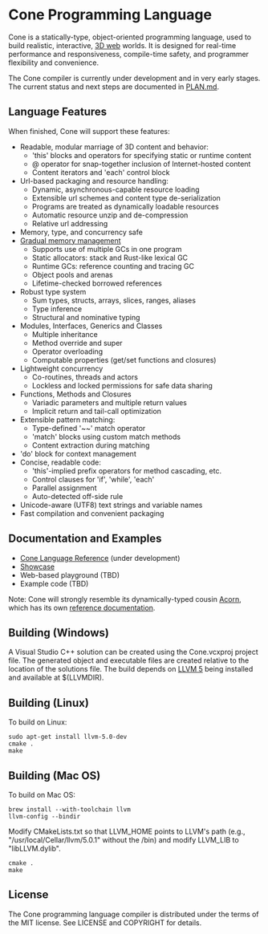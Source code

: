 # Cone Programming Language
Cone is a statically-type, object-oriented programming language, 
used to build realistic, interactive, [3D web][3dweb] worlds.
It is designed for real-time performance and responsiveness, compile-time safety, 
and programmer flexibility and convenience.

The Cone compiler is currently under development and in very early stages.
The current status and next steps are documented in [PLAN.md][plan].

## Language Features

When finished, Cone will support these features:

- Readable, modular marriage of 3D content and behavior:
  - 'this' blocks and operators for specifying static or runtime content
  - @ operator for snap-together inclusion of Internet-hosted content
  - Content iterators and 'each' control block
- Url-based packaging and resource handling:
  - Dynamic, asynchronous-capable resource loading
  - Extensible url schemes and content type de-serialization
  - Programs are treated as dynamically loadable resources
  - Automatic resource unzip and de-compression
  - Relative url addressing
- Memory, type, and concurrency safe
- [Gradual memory management][gmm]
  - Supports use of multiple GCs in one program
  - Static allocators: stack and Rust-like lexical GC
  - Runtime GCs: reference counting and tracing GC
  - Object pools and arenas
  - Lifetime-checked borrowed references
- Robust type system
  - Sum types, structs, arrays, slices, ranges, aliases
  - Type inference
  - Structural and nominative typing
- Modules, Interfaces, Generics and Classes
  - Multiple inheritance
  - Method override and super
  - Operator overloading
  - Computable properties (get/set functions and closures)
- Lightweight concurrency
  - Co-routines, threads and actors
  - Lockless and locked permissions for safe data sharing
- Functions, Methods and Closures
  - Variadic parameters and multiple return values
  - Implicit return and tail-call optimization
- Extensible pattern matching:
  - Type-defined '~~' match operator
  - 'match' blocks using custom match methods
  - Content extraction during matching
- 'do' block for context management
- Concise, readable code:
  - 'this'-implied prefix operators for method cascading, etc.
  - Control clauses for 'if', 'while', 'each'
  - Parallel assignment
  - Auto-detected off-side rule
- Unicode-aware (UTF8) text strings and variable names
- Fast compilation and convenient packaging

## Documentation and Examples

 - [Cone Language Reference][coneref] (under development)
 - [Showcase][showcase]
 - Web-based playground (TBD)
 - Example code (TBD)

Note: Cone will strongly resemble its dynamically-typed cousin [Acorn][acorn],
which has its own [reference documentation][acornref].

## Building (Windows)

A Visual Studio C++ solution can be created using the Cone.vcxproj project file.
The generated object and executable files are created relative to the location of the 
solutions file. The build depends on [LLVM 5][llvm] being installed and available at $(LLVMDIR).

## Building (Linux)

To build on Linux:

	sudo apt-get install llvm-5.0-dev
	cmake .
	make

## Building (Mac OS)

To build on Mac OS:

	brew install --with-toolchain llvm
	llvm-config --bindir

Modify CMakeLists.txt so that LLVM_HOME points to LLVM's path
(e.g., "/usr/local/Cellar/llvm/5.0.1" without the /bin) and 
modify LLVM_LIB to "libLLVM.dylib".

	cmake .
	make

## License

The Cone programming language compiler is distributed under the terms of the MIT license. 
See LICENSE and COPYRIGHT for details.

[3dweb]: http://web3d.jondgoodwin.com/faq.html
[gmm]: http://jondgoodwin.com/pling/gmm.pdf
[plan]: https://github.com/jondgoodwin/cone/blob/master/PLAN.md
[coneref]: http://web3d.jondgoodwin.com/cone
[showcase]: http://web3d.jondgoodwin.com/cone/showcase.html
[acorn]: https://github.com/jondgoodwin/acornvm
[acornref]: http://web3d.jondgoodwin.com/acorn
[llvm]: https://llvm.org/